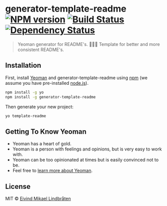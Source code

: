 # generator-template-readme [![NPM version][npm-image]][npm-url] [![Build Status][travis-image]][travis-url] [![Dependency Status][daviddm-image]][daviddm-url]
> Yeoman generator for README&#39;s. 👨🏼‍🍳 Template for better and more consistent README&#39;s.

## Installation

First, install [Yeoman](http://yeoman.io) and generator-template-readme using [npm](https://www.npmjs.com/) (we assume you have pre-installed [node.js](https://nodejs.org/)).

```bash
npm install -g yo
npm install -g generator-template-readme
```

Then generate your new project:

```bash
yo template-readme
```

## Getting To Know Yeoman

 * Yeoman has a heart of gold.
 * Yeoman is a person with feelings and opinions, but is very easy to work with.
 * Yeoman can be too opinionated at times but is easily convinced not to be.
 * Feel free to [learn more about Yeoman](http://yeoman.io/).

## License

MIT © [Eivind Mikael Lindbråten](http://madebymist.com)


[npm-image]: https://badge.fury.io/js/generator-template-readme.svg
[npm-url]: https://npmjs.org/package/generator-template-readme
[travis-image]: https://travis-ci.org/eivindml/generator-template-readme.svg?branch=master
[travis-url]: https://travis-ci.org/eivindml/generator-template-readme
[daviddm-image]: https://david-dm.org/eivindml/generator-template-readme.svg?theme=shields.io
[daviddm-url]: https://david-dm.org/eivindml/generator-template-readme

